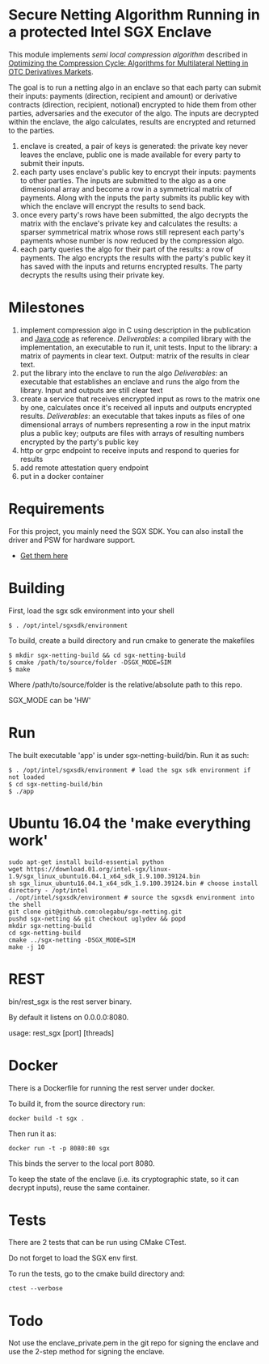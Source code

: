 # Secure Netting Algorithm Running in a protected Intel SGX Enclave


This module implements *semi local compression algorithm* described 
in [Optimizing the Compression Cycle: Algorithms for Multilateral Netting in OTC Derivatives Markets](doc/SSRN-id2273802.pdf). 

The goal is to run a netting algo in an enclave so that each party can submit their inputs: 
payments (direction, recipient and amount) or derivative contracts (direction, recipient, notional) encrypted to hide them
from other parties, adversaries and the executor of the algo. The inputs are decrypted within the enclave, the
algo calculates, results are encrypted and returned to the parties.

1. enclave is created, a pair of keys is generated: the private key never leaves the enclave, public one is made 
available for every party to submit their inputs.
1. each party uses enclave's public key to encrypt their inputs: payments to other parties. The inputs are submitted
to the algo as a one dimensional array and become a row in a symmetrical matrix of payments. Along with the inputs the
party submits its public key with which the enclave will encrypt the results to send back.
1. once every party's rows have been submitted, the algo decrypts the matrix with the enclave's private key and 
calculates the results: a sparser symmetrical matrix whose rows still represent each party's payments whose number is
now reduced by the compression algo.
1. each party queries the algo for their part of the results: a row of payments. The algo encrypts the results with the 
party's public key it has saved with the inputs and returns encrypted results. The party decrypts the results using their private key.
 
 # Milestones
 
1. implement compression algo in C using description in the publication and 
[Java code](doc/SemiLocalCompressionAlgorithm.java) as reference. 
*Deliverables*: a compiled library with the implementation, an executable to run it, unit tests. Input to the library: a 
matrix of payments in clear text. Output: matrix of the results in clear text.
1. put the library into the enclave to run the algo
*Deliverables*: an executable that establishes an enclave and runs the algo from the library. Input and outputs are 
still clear text
1. create a service that receives encrypted input as rows to the matrix one by one, calculates once it's received all
   inputs and outputs encrypted results.
*Deliverables*: an executable that takes inputs as files of one dimensional arrays of numbers representing a row in the
 input matrix plus a public key; outputs are files with arrays of resulting numbers encrypted by the party's public key
1. http or grpc endpoint to receive inputs and respond to queries for results
1. add remote attestation query endpoint
1. put in a docker container 

# Requirements
For this project, you mainly need the SGX SDK.
You can also install the driver and PSW for hardware support.
* [Get them here](https://01.org/intel-software-guard-extensions/downloads)

# Building
First, load the sgx sdk environment into your shell
~~~
$ . /opt/intel/sgxsdk/environment
~~~
To build, create a build directory and run cmake to generate the makefiles
~~~
$ mkdir sgx-netting-build && cd sgx-netting-build
$ cmake /path/to/source/folder -DSGX_MODE=SIM
$ make
~~~
Where /path/to/source/folder is the relative/absolute path to this repo.

SGX_MODE can be 'HW'

# Run
The built executable 'app' is under sgx-netting-build/bin. Run it as such:
~~~
$ . /opt/intel/sgxsdk/environment # load the sgx sdk environment if not loaded
$ cd sgx-netting-build/bin
$ ./app
~~~

# Ubuntu 16.04 the 'make everything work'
~~~
sudo apt-get install build-essential python
wget https://download.01.org/intel-sgx/linux-1.9/sgx_linux_ubuntu16.04.1_x64_sdk_1.9.100.39124.bin
sh sgx_linux_ubuntu16.04.1_x64_sdk_1.9.100.39124.bin # choose install directory - /opt/intel
. /opt/intel/sgxsdk/environment # source the sgxsdk environment into the shell
git clone git@github.com:olegabu/sgx-netting.git
pushd sgx-netting && git checkout uglydev && popd
mkdir sgx-netting-build
cd sgx-netting-build
cmake ../sgx-netting -DSGX_MODE=SIM
make -j 10
~~~

# REST

bin/rest_sgx is the rest server binary.

By default it listens on 0.0.0.0:8080.

usage:
rest_sgx [port] [threads]

# Docker

There is a Dockerfile for running the rest server under docker.

To build it, from the source directory run:
~~~
docker build -t sgx .
~~~

Then run it as:
~~~
docker run -t -p 8080:80 sgx
~~~~
This binds the server to the local port 8080.

To keep the state of the enclave (i.e. its cryptographic state, so it can decrypt inputs), reuse the same container.

# Tests

There are 2 tests that can be run using CMake CTest.

Do not forget to load the SGX env first.

To run the tests,  go to the cmake build directory and:
~~~
ctest --verbose
~~~


# Todo
Not use the enclave_private.pem in the git repo for signing the enclave and use the 2-step method for signing the enclave.

